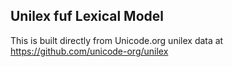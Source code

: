 Unilex fuf Lexical Model
----------------------

This is built directly from Unicode.org unilex data at
https://github.com/unicode-org/unilex
